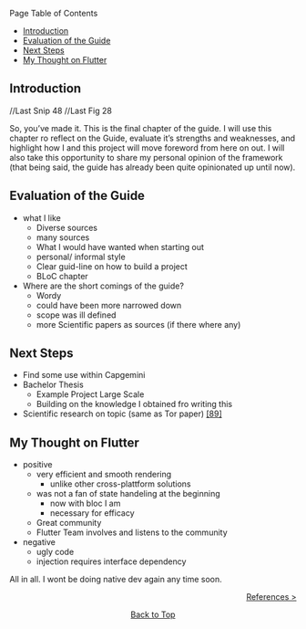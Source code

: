 Page Table of Contents
- [Introduction](#introduction)
- [Evaluation of the Guide](#evaluation-of-the-guide)
- [Next Steps](#next-steps)
- [My Thought on Flutter](#my-thought-on-flutter)

## Introduction

//Last Snip 48
//Last Fig 28

So, you’ve made it. This is the final chapter of the guide. I will use this chapter ro reflect on the Guide, evaluate it’s strengths and weaknesses, and highlight how I and this project will move foreword from here on out. I will also take this opportunity to share my personal opinion of the framework (that being said, the guide has already been quite opinionated up until now).

## Evaluation of the Guide

  - what I like
      - Diverse sources
      - many sources
      - What I would have wanted when starting out
      - personal/ informal style
      - Clear guid-line on how to build a project
      - BLoC chapter
  - Where are the short comings of the guide?
      - Wordy
      - could have been more narrowed down
      - scope was ill defined
      - more Scientific papers as sources (if there where any)

## Next Steps

  - Find some use within Capgemini
  - Bachelor Thesis
      - Example Project Large Scale
      - Building on the knowledge I obtained fro writing this
  - Scientific research on topic (same as Tor paper) [\[89\]](http://doi.acm.org/10.1145/3241739)

## My Thought on Flutter

  - positive
      - very efficient and smooth rendering
          - unlike other cross-plattform solutions
      - was not a fan of state handeling at the beginning
          - now with bloc I am
          - necessary for efficacy
      - Great community
      - Flutter Team involves and listens to the community
  - negative
      - ugly code
      - injection requires interface dependency

All in all. I wont be doing native dev again any time soon.

<p align="right"><a href="https://github.com/Fasust/flutter-guide/wiki/600-References">References ></a></p>
<p align="center"><a href="#">Back to Top</a></center></p>